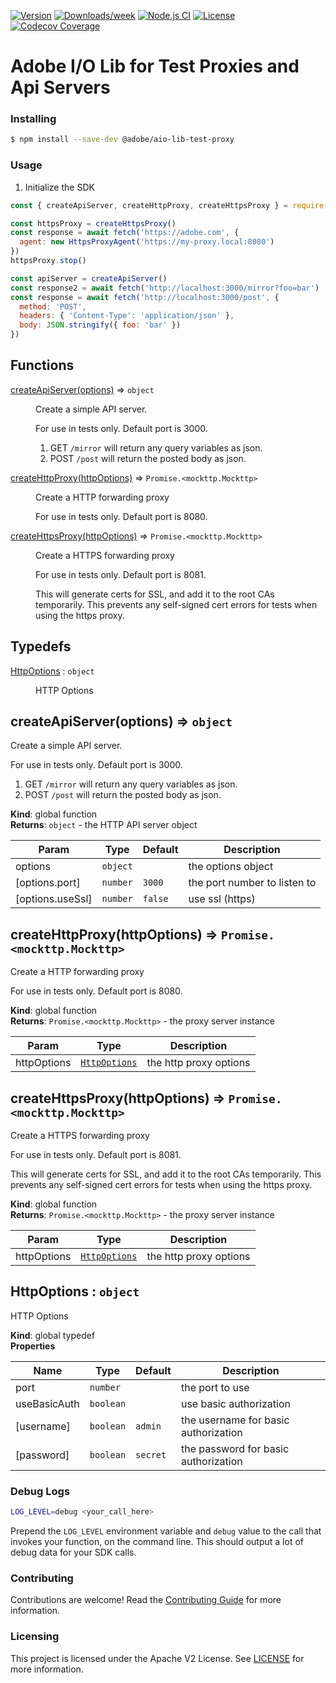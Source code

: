 <!--
Copyright 2021 Adobe. All rights reserved.
This file is licensed to you under the Apache License, Version 2.0 (the "License");
you may not use this file except in compliance with the License. You may obtain a copy
of the License at http://www.apache.org/licenses/LICENSE-2.0

Unless required by applicable law or agreed to in writing, software distributed under
the License is distributed on an "AS IS" BASIS, WITHOUT WARRANTIES OR REPRESENTATIONS
OF ANY KIND, either express or implied. See the License for the specific language
governing permissions and limitations under the License.
-->

<!--
!!!!!!!!!!!!!!!!!!!!!!!!!!!!!!!!!!!!!!!!!!!!!!!!!!!!!!!!!!!!!!!!!!!!!!
DO NOT update README.md, it is generated.
Modify 'docs/readme_template.md', then run `npm run generate-docs`.
!!!!!!!!!!!!!!!!!!!!!!!!!!!!!!!!!!!!!!!!!!!!!!!!!!!!!!!!!!!!!!!!!!!!!!
-->

[![Version](https://img.shields.io/npm/v/@adobe/aio-lib-test-proxy.svg)](https://npmjs.org/package/@adobe/aio-lib-test-proxy)
[![Downloads/week](https://img.shields.io/npm/dw/@adobe/aio-lib-test-proxy.svg)](https://npmjs.org/package/@adobe/aio-lib-test-proxy)
[![Node.js CI](https://github.com/adobe/aio-lib-test-proxy/actions/workflows/node.js.yml/badge.svg)](https://github.com/adobe/aio-lib-test-proxy/actions/workflows/node.js.yml)
[![License](https://img.shields.io/badge/License-Apache%202.0-blue.svg)](https://opensource.org/licenses/Apache-2.0) 
[![Codecov Coverage](https://img.shields.io/codecov/c/github/adobe/aio-lib-test-proxy/main.svg?style=flat-square)](https://codecov.io/gh/adobe/aio-lib-test-proxy/)


# Adobe I/O Lib for Test Proxies and Api Servers

### Installing

```bash
$ npm install --save-dev @adobe/aio-lib-test-proxy
```

### Usage
1) Initialize the SDK

```javascript
const { createApiServer, createHttpProxy, createHttpsProxy } = require('@adobe/aio-lib-test-proxy')

const httpsProxy = createHttpsProxy()
const response = await fetch('https://adobe.com', {
  agent: new HttpsProxyAgent('https://my-proxy.local:8080')
})
httpsProxy.stop()

const apiServer = createApiServer()
const response2 = await fetch('http://localhost:3000/mirror?foo=bar')
const response = await fetch('http://localhost:3000/post', {
  method: 'POST',
  headers: { 'Content-Type': 'application/json' },
  body: JSON.stringify({ foo: 'bar' })
})
```

## Functions

<dl>
<dt><a href="#createApiServer">createApiServer(options)</a> ⇒ <code>object</code></dt>
<dd><p>Create a simple API server.</p>
<p>For use in tests only.
Default port is 3000.</p>
<ol>
<li>GET <code>/mirror</code> will return any query variables as json.</li>
<li>POST <code>/post</code> will return the posted body as json.</li>
</ol>
</dd>
<dt><a href="#createHttpProxy">createHttpProxy(httpOptions)</a> ⇒ <code>Promise.&lt;mockttp.Mockttp&gt;</code></dt>
<dd><p>Create a HTTP forwarding proxy</p>
<p>For use in tests only.
Default port is 8080.</p>
</dd>
<dt><a href="#createHttpsProxy">createHttpsProxy(httpOptions)</a> ⇒ <code>Promise.&lt;mockttp.Mockttp&gt;</code></dt>
<dd><p>Create a HTTPS forwarding proxy</p>
<p>For use in tests only.
Default port is 8081.</p>
<p>This will generate certs for SSL, and add it to the root CAs temporarily.
This prevents any self-signed cert errors for tests when using the https proxy.</p>
</dd>
</dl>

## Typedefs

<dl>
<dt><a href="#HttpOptions">HttpOptions</a> : <code>object</code></dt>
<dd><p>HTTP Options</p>
</dd>
</dl>

<a name="createApiServer"></a>

## createApiServer(options) ⇒ <code>object</code>
Create a simple API server.

For use in tests only.
Default port is 3000.

1. GET `/mirror` will return any query variables as json.
2. POST `/post` will return the posted body as json.

**Kind**: global function  
**Returns**: <code>object</code> - the HTTP API server object  

| Param | Type | Default | Description |
| --- | --- | --- | --- |
| options | <code>object</code> |  | the options object |
| [options.port] | <code>number</code> | <code>3000</code> | the port number to listen to |
| [options.useSsl] | <code>number</code> | <code>false</code> | use ssl (https) |

<a name="createHttpProxy"></a>

## createHttpProxy(httpOptions) ⇒ <code>Promise.&lt;mockttp.Mockttp&gt;</code>
Create a HTTP forwarding proxy

For use in tests only.
Default port is 8080.

**Kind**: global function  
**Returns**: <code>Promise.&lt;mockttp.Mockttp&gt;</code> - the proxy server instance  

| Param | Type | Description |
| --- | --- | --- |
| httpOptions | [<code>HttpOptions</code>](#HttpOptions) | the http proxy options |

<a name="createHttpsProxy"></a>

## createHttpsProxy(httpOptions) ⇒ <code>Promise.&lt;mockttp.Mockttp&gt;</code>
Create a HTTPS forwarding proxy

For use in tests only.
Default port is 8081.

This will generate certs for SSL, and add it to the root CAs temporarily.
This prevents any self-signed cert errors for tests when using the https proxy.

**Kind**: global function  
**Returns**: <code>Promise.&lt;mockttp.Mockttp&gt;</code> - the proxy server instance  

| Param | Type | Description |
| --- | --- | --- |
| httpOptions | [<code>HttpOptions</code>](#HttpOptions) | the http proxy options |

<a name="HttpOptions"></a>

## HttpOptions : <code>object</code>
HTTP Options

**Kind**: global typedef  
**Properties**

| Name | Type | Default | Description |
| --- | --- | --- | --- |
| port | <code>number</code> |  | the port to use |
| useBasicAuth | <code>boolean</code> |  | use basic authorization |
| [username] | <code>boolean</code> | <code>admin</code> | the username for basic authorization |
| [password] | <code>boolean</code> | <code>secret</code> | the password for basic authorization |

### Debug Logs

```bash
LOG_LEVEL=debug <your_call_here>
```

Prepend the `LOG_LEVEL` environment variable and `debug` value to the call that invokes your function, on the command line. This should output a lot of debug data for your SDK calls.

### Contributing

Contributions are welcome! Read the [Contributing Guide](./.github/CONTRIBUTING.md) for more information.

### Licensing

This project is licensed under the Apache V2 License. See [LICENSE](LICENSE) for more information.
